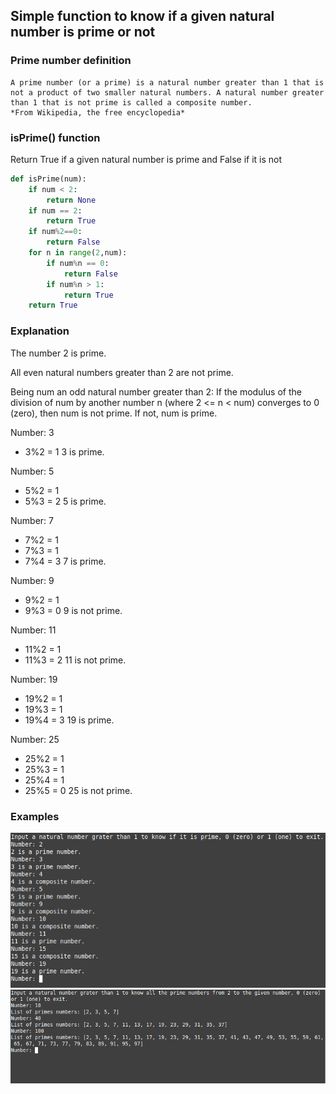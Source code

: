 ## Simple function to know if a given natural number is prime or not

### Prime number definition
```
A prime number (or a prime) is a natural number greater than 1 that is not a product of two smaller natural numbers. A natural number greater than 1 that is not prime is called a composite number.
*From Wikipedia, the free encyclopedia*
```

### isPrime() function
Return True if a given natural number is prime and False if it is not
```python
def isPrime(num):
    if num < 2:
        return None
    if num == 2:
        return True
    if num%2==0:
        return False
    for n in range(2,num):
        if num%n == 0:
            return False
        if num%n > 1:
            return True
    return True
```

### Explanation
The number 2 is prime.

All even natural numbers greater than 2 are not prime.

Being num an odd natural number greater than 2:
    If the modulus of the division of num by another number n (where 2 <= n < num) converges to 0 (zero), then num is not prime.
    If not, num is prime.

Number: 3
- 3%2 = 1
3 is prime.

Number: 5
- 5%2 = 1
- 5%3 = 2
5 is prime.

Number: 7
- 7%2 = 1
- 7%3 = 1
- 7%4 = 3
7 is prime.

Number: 9
- 9%2 = 1
- 9%3 = 0
9 is not prime.

Number: 11
- 11%2 = 1
- 11%3 = 2
11 is not prime.

Number: 19
- 19%2 = 1
- 19%3 = 1
- 19%4 = 3
19 is prime.

Number: 25
- 25%2 = 1
- 25%3 = 1
- 25%4 = 1
- 25%5 = 0
25 is not prime.

### Examples
![example_1](./resources/example_1.png)
![example_2](./resources/example_2.png)
